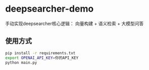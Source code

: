 # deepsearcher-demo

手动实现deepsearcher核心逻辑：
向量构建 + 语义检索 + 大模型问答

## 使用方式

```bash
pip install -r requirements.txt
export OPENAI_API_KEY=你的API_KEY
python main.py
```
